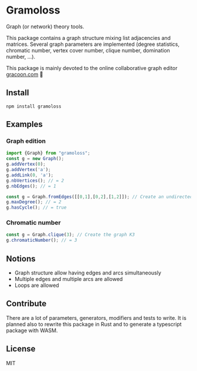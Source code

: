 # Gramoloss

Graph (or network) theory tools.

This package contains a graph structure mixing list adjacencies and matrices. Several graph parameters are implemented (degree statistics, chromatic number, vertex cover number, clique number, domination number, ...).

This package is mainly devoted to the online collaborative graph editor [gracoon.com](https://www.gracoon.com) :rocket:

## Install

    npm install gramoloss

## Examples

### Graph edition

```typescript
import {Graph} from "gramoloss";
const g = new Graph();
g.addVertex(0);
g.addVertex('a');
g.addLink(0, 'a');
g.nbVertices(); // = 2
g.nbEdges(); // = 1
```

```typescript
const g = Graph.fromEdges([[0,1],[0,2],[1,2]]); // Create an undirected graph from list of edges
g.maxDegree(); // = 2
g.hasCycle(); // = true
```

### Chromatic number

```typescript
const g = Graph.clique(3); // Create the graph K3
g.chromaticNumber(); // = 3
```

## Notions

- Graph structure allow having edges and arcs simultaneously
- Multiple edges and multiple arcs are allowed
- Loops are allowed



## Contribute

There are a lot of parameters, generators, modifiers and tests to write. It is planned also to rewrite this package in Rust and to generate a typescript package with WASM.

## License

MIT
